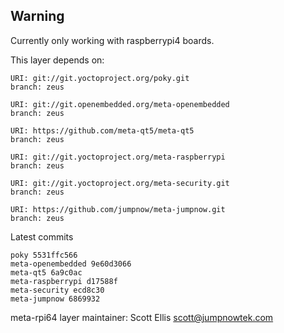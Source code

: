 ## Warning
Currently only working with raspberrypi4 boards.

This layer depends on:

    URI: git://git.yoctoproject.org/poky.git
    branch: zeus

    URI: git://git.openembedded.org/meta-openembedded
    branch: zeus

    URI: https://github.com/meta-qt5/meta-qt5
    branch: zeus

    URI: git://git.yoctoproject.org/meta-raspberrypi
    branch: zeus

    URI: git://git.yoctoproject.org/meta-security.git
    branch: zeus

    URI: https://github.com/jumpnow/meta-jumpnow.git
    branch: zeus

Latest commits

    poky 5531ffc566
    meta-openembedded 9e60d3066
    meta-qt5 6a9c0ac
    meta-raspberrypi d17588f
    meta-security ecd8c30
    meta-jumpnow 6869932

meta-rpi64 layer maintainer: Scott Ellis <scott@jumpnowtek.com>
